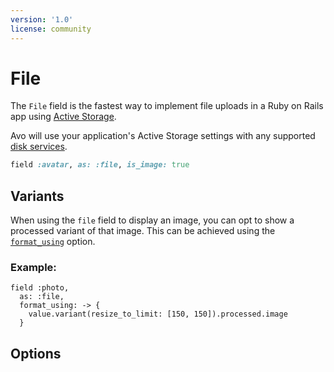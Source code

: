 ```yaml
---
version: '1.0'
license: community
---
```


# File

<!-- @include: ./../common/files_gem_common.md-->

The `File` field is the fastest way to implement file uploads in a Ruby on Rails app using [Active Storage](https://edgeguides.rubyonrails.org/active_storage_overview.html).

Avo will use your application's Active Storage settings with any supported [disk services](https://edgeguides.rubyonrails.org/active_storage_overview.html#disk-service).

```ruby
field :avatar, as: :file, is_image: true
```

<!-- @include: ./../common/file_other_common.md-->

## Variants

When using the `file` field to display an image, you can opt to show a processed variant of that image. This can be achieved using the [`format_using`](./../field-options.html#fields-formatter) option.

### Example:

```ruby{3-5}
field :photo,
  as: :file,
  format_using: -> {
    value.variant(resize_to_limit: [150, 150]).processed.image
  }
```

## Options

<!-- @include: ./../common/file_options_common.md-->
<!-- @include: ./../common/link_to_record_common.md-->
